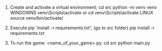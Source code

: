 1. Create and activate a virtual environment;
cd src
python -m venv venv
WINDOWNS
venv\Scripts\activate or cd venv\Scripts\activate
LINUX
source venv/bin/activate/

1. Execute pip 'install -r requirements.txt';
(go to src folder)
pip install -r requirements.txt
1. To run the game:  <name_of_your_game>.py.
cd src
python main.py
